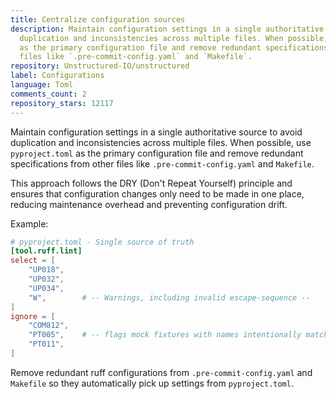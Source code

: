 ```yaml
---
title: Centralize configuration sources
description: Maintain configuration settings in a single authoritative source to avoid
  duplication and inconsistencies across multiple files. When possible, use `pyproject.toml`
  as the primary configuration file and remove redundant specifications from other
  files like `.pre-commit-config.yaml` and `Makefile`.
repository: Unstructured-IO/unstructured
label: Configurations
language: Toml
comments_count: 2
repository_stars: 12117
---
```


Maintain configuration settings in a single authoritative source to avoid duplication and inconsistencies across multiple files. When possible, use `pyproject.toml` as the primary configuration file and remove redundant specifications from other files like `.pre-commit-config.yaml` and `Makefile`.

This approach follows the DRY (Don't Repeat Yourself) principle and ensures that configuration changes only need to be made in one place, reducing maintenance overhead and preventing configuration drift.

Example:
```toml
# pyproject.toml - Single source of truth
[tool.ruff.lint]
select = [
    "UP018",
    "UP032", 
    "UP034",
    "W",        # -- Warnings, including invalid escape-sequence --
]
ignore = [
    "COM812",
    "PT005",    # -- flags mock fixtures with names intentionally matching private method name --
    "PT011",
]
```

Remove redundant ruff configurations from `.pre-commit-config.yaml` and `Makefile` so they automatically pick up settings from `pyproject.toml`.